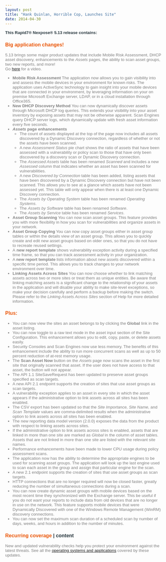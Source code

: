 ```yaml
---
layout: post
title: "Hank Quinlan, Horrible Cop, Launches Site"
date: 2014-04-30
---
```


<div class="mainContent" style="font-family: Trebuchet MS,Tahoma,Helvetica; font-size: 14px;">
<p><a name="5_12.11"></a></p>

<p style="font-family: Trebuchet MS,Tahoma,Helvetica; color: #29383f; font-size: 10pt; font-weight: bold;">This Rapid7&reg; Nexpose&reg; 5.13 release contains:</p>

<h3 style="font-family: Trebuchet MS,Tahoma,Helvetica; color: #ea5709; font-size: 12pt; font-weight: bold;">Big application changes! <span style="color:#29383f">  </span></h3>

<p><span style="color:#808080; font-family:trebuchet ms,tahoma,helvetica; font-size:10pt">5.13 brings some major product updates that include Mobile Risk Assessment, DHCP asset discovery, enhancements to the <i>Assets</i> pages, the ability to scan asset groups, two new reports, and more! 
<br>Go <a href="https://community.rapid7.com/Rapid7_DocumentationAndVideo?id=a1214000001vKetAAE&tag=Nexpose">here</a> for a video.</span>

<ul>
	<li style="color:#808080; font-family:trebuchet ms,tahoma,helvetica; font-size:10pt"> <b>Mobile Risk Assessment</b>	The application now allows you to gain visibility into and assess the mobile devices in your environment for known risks. The application uses ActiveSync technology to gain insight into your mobile devices that are connected in your environment, by leveraging information on your on premise Microsoft Exchange server, LDAP, or in a cloud installation through Office365.
 </li>
<li style="color:#808080; font-family:trebuchet ms,tahoma,helvetica; font-size:10pt"><b>New DHCP Discovery Method</b>	You can now dynamically discover assets through Microsoft DHCP log queries. This extends your visibility into your asset inventory by exposing assets that may not be otherwise apparent. Scan Engines query DHCP server logs, which dynamically update with fresh asset information every five seconds. </li>
<li style="color:#808080; font-family:trebuchet ms,tahoma,helvetica; font-size:10pt"><b><i>Assets</i> page enhancements </b>
<ul>
<li>The count of assets displayed at the top of the page now includes all assets discovered by a Dynamic Discovery connection, regardless of whether or not the assets have been scanned.</li>
<li>A new <i>Assessment Status</i> pie chart shows the ratio of assets that have been assessed with a vulnerability or policy scan to those that have only been discovered by a discovery scan or Dynamic Discovery connection.</li>
<li>The <i>Assessed Assets</i> table has been renamed <i>Scanned</i> and includes a new <i>Assessed</i> column that indicates whether an asset has been scanned for vulnerabilities.</li>
<li>A new <i>Discovered by Connection</i> table has been added, listing assets that have been discovered by a Dynamic Discovery connection but have not been scanned. This allows you to see at a glance which assets have not been assessed yet. This table will only appear when there is at least one Dynamic Discovery connection.</li>
<li>The <i>Assets by Operating System</i> table has been renamed <i>Operating Systems</i>.</li>
<li>The <i>Assets by Software</i> table has been renamed <i>Software</i>.</li>
<li>The <i>Assets by Service</i> table has been renamed <i>Services</i>.</li>
</ul> 
<li style="color:#808080; font-family:trebuchet ms,tahoma,helvetica; font-size:10pt"><b>Asset Group Scanning</b>	You can now scan asset groups. This feature provides you with more flexibility in how you scan for vulnerabilities and organize assets in your network.  </li>
<li style="color:#808080; font-family:trebuchet ms,tahoma,helvetica; font-size:10pt"><b>Asset Group Copying</b>	You can now copy asset groups either in asset group tables or within the details view of an asset group. This allows you to quickly create and edit new asset groups based on older ones, so that you do not have to recreate reused settings. </li>
<li style="color:#808080; font-family:trebuchet ms,tahoma,helvetica; font-size:10pt">	A<b> new report template</b> shows vulnerability exception activity during a specified time frame, so that you can track assessment activity in your organization. </li>
<li style="color:#808080; font-family:trebuchet ms,tahoma,helvetica; font-size:10pt">	A <b>new report template</b> lists information about new assets discovered within a specific time period. This allows you to track changes to your network environment over time. </li>
<li style="color:#808080; font-family:trebuchet ms,tahoma,helvetica; font-size:10pt"> <b>Linking Assets Across Sites</b>	You can now choose whether to link matching assets across two or more sites or treat them as unique entities.
Be aware that linking matching assets is a significant change to the relationship of your assets in the application and will disable your ability to make site-level exceptions, so make your decision carefully and perform a backup before making the switch.
Please refer to the <i>Linking Assets Across Sites</i> section of Help for more detailed information. </li></ul>

<h3 style="font-family: Trebuchet MS,Tahoma,Helvetica; color: #ea5709; font-size: 12pt; font-weight: bold;">Plus: <span style="color:#29383f">  </span></h3>
<ul>
<li style="color:#808080; font-family:trebuchet ms,tahoma,helvetica; font-size:10pt"> 	You can now view the sites an asset belongs to by clicking the <b>Global</b> link in the asset listing. </li>
<li style="color:#808080; font-family:trebuchet ms,tahoma,helvetica; font-size:10pt"> 	You can now toggle to a raw text mode in the asset input section of the Site Configuration. This enhancement allows you to edit, copy, paste, or delete assets easily. </li>
<li style="color:#808080; font-family:trebuchet ms,tahoma,helvetica; font-size:10pt"> 	Security Consoles and Scan Engines now use less memory. The benefits of this enhancement include the ability to run more concurrent scans as well as up to 50 percent reduction of at-rest memory usage. </li>
<li style="color:#808080; font-family:trebuchet ms,tahoma,helvetica; font-size:10pt"> 	The <b>Scan Asset Now</b> button on the <i>Assets</i> page now scans the asset in the first site that originally scanned that asset. If the user does not have access to that asset, the button will not appear. </li>
<li style="color:#808080; font-family:trebuchet ms,tahoma,helvetica; font-size:10pt"> 	The API 1.1 SiteSaveRequest has been updated to preserve asset groups specified as scan targets. </li>
<li style="color:#808080; font-family:trebuchet ms,tahoma,helvetica; font-size:10pt">	A new API 2.1 endpoint supports the creation of sites that use asset groups as scan targets. </li>
<li style="color:#808080; font-family:trebuchet ms,tahoma,helvetica; font-size:10pt"> 	A vulnerability exception applies to an asset in every site in which the asset appears if the administrative option to link assets across all sites has been enabled. </li>
<li style="color:#808080; font-family:trebuchet ms,tahoma,helvetica; font-size:10pt"> 	The CSV export has been updated so that the <i>Site Importance, Site Name,</i> and <i>Scan Template</i> values are comma-delimited results when the administrative option to link assets across all sites has been enabled. </li>
<li style="color:#808080; font-family:trebuchet ms,tahoma,helvetica; font-size:10pt">The new reporting data model version (2.0.0) exposes the data from the product with respect to linking assets across sites. </li>
<li style="color:#808080; font-family:trebuchet ms,tahoma,helvetica; font-size:10pt">	If the administrative option to link assets across sites is enabled, assets that are linked in more than one site are marked as <i>Global</i> in the <Site> column of asset tables. Assets that are not linked in more than one site are listed with the relevant site names. </li>
<li style="color:#808080; font-family:trebuchet ms,tahoma,helvetica; font-size:10pt">	Performance enhancements have been made to lower CPU usage during policy assessment scans. </li>
<li style="color:#808080; font-family:trebuchet ms,tahoma,helvetica; font-size:10pt">	The application now has the ability to determine the appropriate engines to be used for scanning asset groups. The application will look up the last engine used to scan each asset in the group and assign that particular engine for the scan. </li>
<li style="color:#808080; font-family:trebuchet ms,tahoma,helvetica; font-size:10pt">	A new 2.1 endpoint supports the creation of sites that use asset groups as scan targets. </li>
<li style="color:#808080; font-family:trebuchet ms,tahoma,helvetica; font-size:10pt">	HTTP connections that are no longer required will now be closed faster, greatly reducing the number of simultaneous connections during a scan. </li>
<li style="color:#808080; font-family:trebuchet ms,tahoma,helvetica; font-size:10pt">	You can now create dynamic asset groups with mobile devices based on the most recent time they synchronized with the Exchange server. This be useful if you do not want your reports to include data from old devices that are no longer in use on the network. This feature supports mobile devices that were Dynamically Discovered with one of the Windows Remote Management (WinRM) discovery connections. </li>
<li style="color:#808080; font-family:trebuchet ms,tahoma,helvetica; font-size:10pt">	You can now set the maximum scan duration of a scheduled scan by number of days, weeks, and hours in addition to the number of minutes. </li>
	
</ul>



<h3 style="font-family: Trebuchet MS,Tahoma,Helvetica; color: #ea5709; font-size: 12pt; font-weight: bold;">Recurring coverage <span style="color:#29383f"> | content</span></h3>

<p><span style="color:#808080; font-family:trebuchet ms,tahoma,helvetica; font-size:10pt">New and updated vulnerability checks help you protect your environment against the latest threats. See all the <a href="https://rapid7.my.salesforce.com/a1214000001vJ8z?nooverride=1" target="_blank">operating systems and applications</a> covered by these updates.</span></p>
</div>
